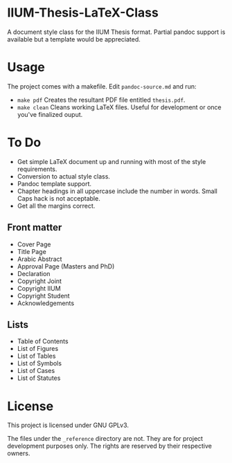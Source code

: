 # IIUM-Thesis-LaTeX-Class

A document style class for the IIUM Thesis format.
Partial pandoc support is available but a template would be appreciated.

# Usage

The project comes with a makefile. Edit `pandoc-source.md` and run:

- `make pdf` Creates the resultant PDF file entitled `thesis.pdf`.
- `make clean` Cleans working LaTeX files. Useful for development or once you've finalized ouput.

# To Do

- Get simple LaTeX document up and running with most of the style requirements.
- Conversion to actual style class.
- Pandoc template support.
- Chapter headings in all uppercase include the number in words. Small Caps hack is not acceptable.
- Get all the margins correct.

## Front matter

- Cover Page
- Title Page
- Arabic Abstract
- Approval Page (Masters and PhD)
- Declaration
- Copyright Joint
- Copyright IIUM
- Copyright Student
- Acknowledgements

## Lists

- Table of Contents
- List of Figures
- List of Tables
- List of Symbols
- List of Cases
- List of Statutes

# License

This project is licensed under GNU GPLv3.

The files under the `_reference` directory are not.
They are for project development purposes only.
The rights are reserved by their respective owners.
